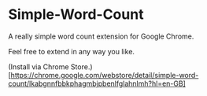Simple-Word-Count
=================

A really simple word count extension for Google Chrome.

Feel free to extend in any way you like. 

(Install via Chrome Store.)[https://chrome.google.com/webstore/detail/simple-word-count/lkabgnnfbbkphagmbjpbenlfglahnlmh?hl=en-GB]
